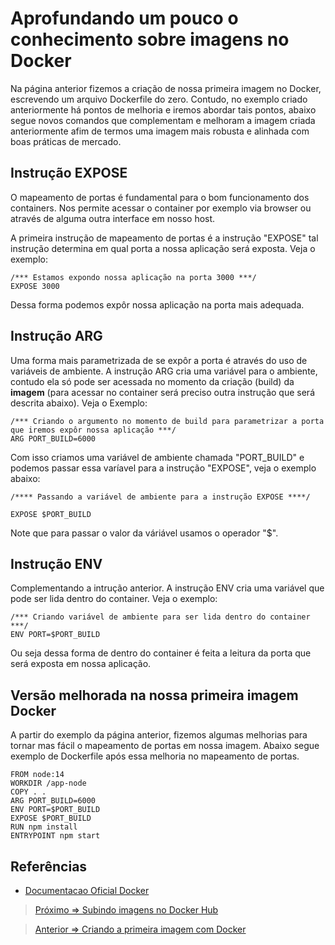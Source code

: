 # Aprofundando um pouco o conhecimento sobre imagens no Docker

Na página anterior fizemos a criação de nossa primeira imagem no Docker, escrevendo um arquivo Dockerfile do zero. Contudo, no exemplo criado anteriormente há pontos de melhoria e iremos abordar tais pontos, abaixo segue novos comandos que complementam e melhoram a imagem criada anteriormente afim de termos uma imagem mais robusta e alinhada com boas práticas de mercado.

## Instrução EXPOSE

O mapeamento de portas é fundamental para o bom funcionamento dos containers. Nos permite acessar o container por exemplo via browser ou através de alguma outra interface em nosso host. 

A primeira instrução de mapeamento de portas é a instrução "EXPOSE" tal instrução determina em qual porta a nossa aplicação será exposta. Veja o exemplo:

    /*** Estamos expondo nossa aplicação na porta 3000 ***/
    EXPOSE 3000

Dessa forma podemos expôr nossa aplicação na porta mais adequada.

## Instrução ARG

Uma forma mais parametrizada de se expôr a porta é através do uso de variáveis de ambiente. A instrução ARG cria uma variável para o ambiente, contudo ela só pode ser acessada no momento da criação (build) da **imagem** (para acessar no container será preciso outra instrução que será descrita abaixo). Veja o Exemplo:

    /*** Criando o argumento no momento de build para parametrizar a porta que iremos expôr nossa aplicação ***/
    ARG PORT_BUILD=6000

Com isso criamos uma variável de ambiente chamada "PORT_BUILD" e podemos passar essa varíavel para a instrução "EXPOSE", veja o exemplo abaixo:

    /**** Passando a variável de ambiente para a instrução EXPOSE ****/

    EXPOSE $PORT_BUILD

Note que para passar o valor da váriável usamos o operador "$".

## Instrução ENV

Complementando a intrução anterior. A instrução ENV cria uma variável que pode ser lida dentro do container. Veja o exemplo:

    /*** Criando variável de ambiente para ser lida dentro do container ***/
    ENV PORT=$PORT_BUILD

Ou seja dessa forma de dentro do container é feita a leitura da porta que será exposta em nossa aplicação.

## Versão melhorada na nossa primeira imagem Docker

A partir do exemplo da página anterior, fizemos algumas melhorias para tornar mas fácil o mapeamento de portas em nossa imagem. Abaixo segue exemplo de Dockerfile após essa melhoria no mapeamento de portas.

    FROM node:14
    WORKDIR /app-node    
    COPY . .
    ARG PORT_BUILD=6000
    ENV PORT=$PORT_BUILD
    EXPOSE $PORT_BUILD
    RUN npm install
    ENTRYPOINT npm start

## Referências

- [Documentacao Oficial Docker](https://docs.docker.com/engine/reference/builder/)


> [Próximo => Subindo imagens no Docker Hub ](dockerhub.md)

> [Anterior => Criando a primeira imagem com Docker ](imagem02.md)    

